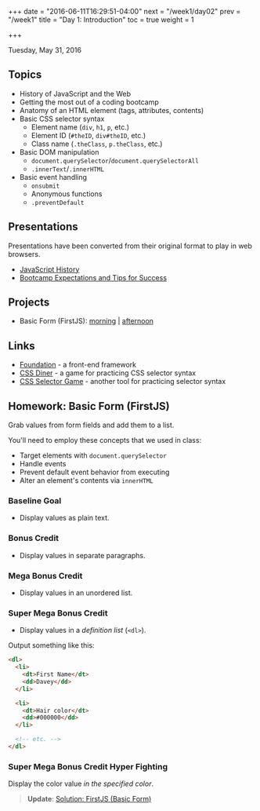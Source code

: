 +++
date = "2016-06-11T16:29:51-04:00"
next = "/week1/day02"
prev = "/week1"
title = "Day 1: Introduction"
toc = true
weight = 1

+++

<date>Tuesday, May 31, 2016</date>

## Topics
* History of JavaScript and the Web
* Getting the most out of a coding bootcamp
* Anatomy of an HTML element (tags, attributes, contents)
* Basic CSS selector syntax
  * Element name (`div`, `h1`, `p`, etc.)
  * Element ID (`#theID`, `div#theID`, etc.)
  * Class name (`.theClass`, `p.theClass`, etc.)
* Basic DOM manipulation
  * `document.querySelector`/`document.querySelectorAll`
  * `.innerText`/`.innerHTML`
* Basic event handling
  * `onsubmit`
  * Anonymous functions
  * `.preventDefault`

## Presentations
Presentations have been converted from their original format to play in web browsers.

* <a target="_blank" href="/presentations/week1/01-javascript-history">JavaScript History</a>
* <a target="_blank" href="/presentations/week1/js-bootcamp-expectations-tips">Bootcamp Expectations and Tips for Success</a>

## Projects
* Basic Form (FirstJS):  [morning](https://github.com/xternbootcamp16/firstjs) | [afternoon](https://github.com/xternbootcamp16/firstjs-afternoon)

## Links

* [Foundation](http://foundation.zurb.com/) - a front-end framework
* [CSS Diner](http://flukeout.github.io/) - a game for practicing CSS selector syntax
* [CSS Selector Game](http://toolness.github.io/css-selector-game/) - another tool for practicing selector syntax

## Homework: Basic Form (FirstJS)

Grab values from form fields and add them to a list.

You'll need to employ these concepts that we used in class:
* Target elements with `document.querySelector`
* Handle events
* Prevent default event behavior from executing
* Alter an element's contents via `innerHTML`

### Baseline Goal
* Display values as plain text.

### Bonus Credit
* Display values in separate paragraphs.

### Mega Bonus Credit
* Display values in an unordered list.

### Super Mega Bonus Credit
* Display values in a _definition list_ (`<dl>`).

Output something like this:

```html
<dl>
  <li>
    <dt>First Name</dt>
    <dd>Davey</dd>
  </li>

  <li>
    <dt>Hair color</dt>
    <dd>#000000</dd>
  </li>

  <!-- etc. -->
</dl>
```

### Super Mega Bonus Credit Hyper Fighting

Display the color value _in the specified color_.

> **Update**: [Solution: FirstJS (Basic Form)](http://xternbootcamp16.github.io/firstjs-afternoon/)
